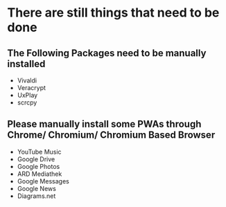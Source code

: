 # There are still things that need to be done

## The Following Packages need to be manually installed

- Vivaldi
- Veracrypt
- UxPlay
- scrcpy

## Please manually install some PWAs through Chrome/ Chromium/ Chromium Based Browser

- YouTube Music
- Google Drive
- Google Photos
- ARD Mediathek
- Google Messages
- Google News
- Diagrams.net
